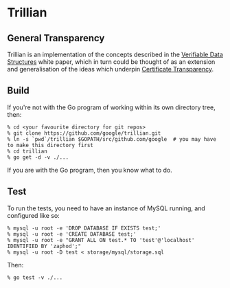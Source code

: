 # Trillian
## General Transparency

Trillian is an implementation of the concepts described in the
[Verifiable Data Structures](docs/VerifiableDataStructures.pdf)
white paper, which in turn could be thought of as an extension and
generalisation of the ideas which underpin
[Certificate Transparency](https://certificate-transparency.org).

## Build

If you're not with the Go program of working within its own directory
tree, then:

    % cd <your favourite directory for git repos>
    % git clone https://github.com/google/trillian.git
    % ln -s `pwd`/trillian $GOPATH/src/github.com/google  # you may have to make this directory first
    % cd trillian
    % go get -d -v ./...

If you are with the Go program, then you know what to do.

## Test

To run the tests, you need to have an instance of MySQL running, and
configured like so:

    % mysql -u root -e 'DROP DATABASE IF EXISTS test;'
    % mysql -u root -e 'CREATE DATABASE test;'
    % mysql -u root -e "GRANT ALL ON test.* TO 'test'@'localhost' IDENTIFIED BY 'zaphod';"
    % mysql -u root -D test < storage/mysql/storage.sql

Then:

    % go test -v ./...
